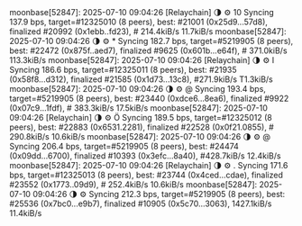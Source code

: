 <div id="termynal" data-termynal>
<span data-ty>moonbase[52847]: 2025-07-10 09:04:26 [Relaychain] 🌗 ⚙️ 10 Syncing 137.9 bps, target=#12325010 (8 peers), best: #21001 (0x25d9...57d8), finalized #20992 (0x1ebb..fd23), # 214.4kiB/s 11.7kiB/s</span>
<span data-ty>moonbase[52847]: 2025-07-10 09:04:26 🌗 ⚙️ * Syncing 182.7 bps, target=#5219905 (8 peers), best: #22472 (0x875f..aed7), finalized #9625 (0x601b...e64f), # 371.0kiB/s 113.3kiB/s</span>
<span data-ty>moonbase[52847]: 2025-07-10 09:04:26 [Relaychain] 🌗 ⚙️ I Syncing 186.6 bps, target=#12325011 (8 peers), best: #21935 (0x58f8...d312), finalized #21585 (0x1d73...13c8), #271.9kiB/s T1.3kiB/s</span>
<span data-ty>moonbase[52847]: 2025-07-10 09:04:26 🌗 ⚙️ @ Syncing 193.4 bps, target=#5219905 (8 peers), best: #23440 (0xdce6...8ea6), finalized #9922 (0x07c9...1fdf), # 383.3kiB/s 17.5kiB/s</span>
<span data-ty>moonbase[52847]: 2025-07-10 09:04:26 [Relaychain] 🌗 ⚙️ Ö Syncing 189.5 bps, target=#12325012 (8 peers), best: #22883 (0x6531.2281), finalized #22528 (0x0f21.0855), # 290.8kiB/s 10.6kiB/s</span>
<span data-ty>moonbase[52847]: 2025-07-10 09:04:26 🌗 ⚙️ @ Syncing 206.4 bps, target=#5219905 (8 peers), best: #24474 (0x09dd...6700), finalized #10393 (0x3efc...8a40), #428.7kiB/s 12.4kiB/s</span>
<span data-ty>moonbase[52847]: 2025-07-10 09:04:26 [Relaychain] 🌗 ⚙️ . Syncing 171.6 bps, target=#12325013 (8 peers), best: #23744 (0x4ced...cdae), finalized #23552 (0x1773..09d9), # 252.4kiB/s 10.6kiB/s</span>
<span data-ty>moonbase[52847]: 2025-07-10 09:04:26 🌗 ⚙️ Syncing 212.3 bps, target=#5219905 (8 peers), best: #25536 (0x7bc0...e9b7), finalized #10905 (0x5c70...3063), 1427.1kiB/s 11.4kiB/s</span>
</div>
